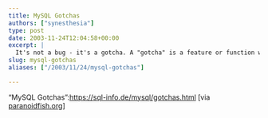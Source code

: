 ```yaml
---
title: MySQL Gotchas
authors: ["synesthesia"]
type: post
date: 2003-11-24T12:04:58+00:00
excerpt: |
  It's not a bug - it's a gotcha. A "gotcha" is a feature or function which works as advertised - but not as expected.
slug: mysql-gotchas 
aliases: ["/2003/11/24/mysql-gotchas"]

---
```

&#8220;MySQL Gotchas&#8221;:https://sql-info.de/mysql/gotchas.html [via [paranoidfish.org][1]]

 [1]: https://www.paranoidfish.org/links/